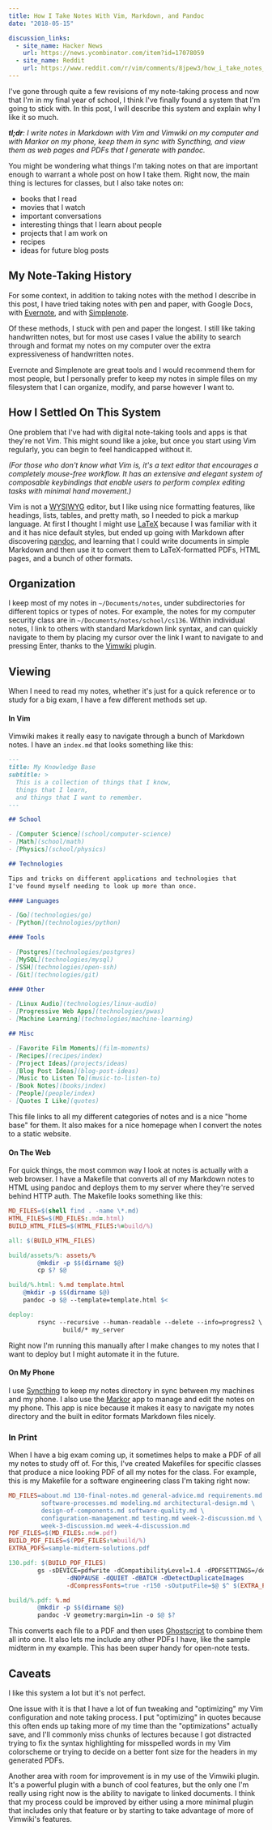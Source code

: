 ```yaml
---
title: How I Take Notes With Vim, Markdown, and Pandoc
date: "2018-05-15"

discussion_links:
  - site_name: Hacker News
    url: https://news.ycombinator.com/item?id=17078059
  - site_name: Reddit
    url: https://www.reddit.com/r/vim/comments/8jpew3/how_i_take_notes_with_vim_markdown_and_pandoc/
---
```


I've gone through quite a few revisions of my note-taking process
and now that I'm in my final year of school,
I think I've finally found a system that I'm going to stick with.
In this post, I will describe this system and explain why I like it so much.

_**tl;dr**: I write notes in Markdown with Vim and Vimwiki on my computer
and with Markor on my phone,
keep them in sync with Syncthing,
and view them as web pages and PDFs that I generate with pandoc._

You might be wondering what things I'm taking notes on that are important
enough to warrant a whole post on how I take them.
Right now, the main thing is lectures for classes,
but I also take notes on:

- books that I read 
- movies that I watch
- important conversations
- interesting things that I learn about people
- projects that I am work on
- recipes
- ideas for future blog posts

## My Note-Taking History

For some context,
in addition to taking notes with the method I describe in this post,
I have tried taking notes
with pen and paper,
with Google Docs,
with [Evernote](https://evernote.com/),
and
with [Simplenote](https://simplenote.com/).

Of these methods, I stuck with pen and paper the longest.
I still like taking handwritten notes, but for most use cases
I value the ability to search through and format my notes
on my computer over the extra expressiveness of handwritten notes.

Evernote and Simplenote are great tools and I would recommend them for most
people, but I personally prefer to keep my notes in simple files
on my filesystem that I can organize, modify, and parse however I want to.

## How I Settled On This System

One problem that I've had with digital note-taking tools and apps is that
they're not Vim.
This might sound like a joke, but once you start using
Vim regularly, you can begin to feel handicapped without it.

_(For those who don't know what Vim is,
it's a text editor that encourages a completely mouse-free workflow.
It has an
extensive and elegant system of composable keybindings that enable users to
perform complex editing tasks with minimal hand movement.)_

Vim is not a [WYSIWYG](https://en.wikipedia.org/wiki/WYSIWYG)
editor, but I like using nice formatting features,
like
headings,
lists,
tables,
and pretty math,
so I needed to pick a markup language.
At first I thought I might use
[LaTeX](https://www.latex-project.org//)
because I was familiar with it and
it has nice default styles,
but ended up going with Markdown after discovering
[pandoc](http://pandoc.org/),
and learning that I could write documents in simple Markdown and
then use it to convert them
to LaTeX-formatted PDFs, HTML pages, and a bunch of other formats.

## Organization

I keep most of my notes in `~/Documents/notes`,
under subdirectories for different topics or types of notes.
For example, the notes for my computer security class are in
`~/Documents/notes/school/cs136`.
Within individual notes, I link to others with standard Markdown link syntax,
and can quickly navigate to them by placing my cursor over the link I want
to navigate to and pressing Enter, thanks to the
[Vimwiki](http://vimwiki.github.io/) plugin.

## Viewing

When I need to read my notes,
whether it's just for a quick reference
or to study for a big exam,
I have a few different methods set up.

#### In Vim

Vimwiki makes it really easy to navigate through a bunch of Markdown notes.
I have an `index.md` that looks something like this:

```markdown
---
title: My Knowledge Base
subtitle: >
  This is a collection of things that I know,
  things that I learn,
  and things that I want to remember.
---

## School

- [Computer Science](school/computer-science)
- [Math](school/math)
- [Physics](school/physics)

## Technologies

Tips and tricks on different applications and technologies that
I've found myself needing to look up more than once.

#### Languages

- [Go](technologies/go)
- [Python](technologies/python)

#### Tools

- [Postgres](technologies/postgres)
- [MySQL](technologies/mysql)
- [SSH](technologies/open-ssh)
- [Git](technologies/git)

#### Other

- [Linux Audio](technologies/linux-audio)
- [Progressive Web Apps](technologies/pwas)
- [Machine Learning](technologies/machine-learning)

## Misc

- [Favorite Film Moments](film-moments)
- [Recipes](recipes/index)
- [Project Ideas](projects/ideas)
- [Blog Post Ideas](blog-post-ideas)
- [Music to Listen To](music-to-listen-to)
- [Book Notes](books/index)
- [People](people/index)
- [Quotes I Like](quotes)
```

This file links to all my different categories of notes and
is a nice "home base" for them.
It also makes for a nice homepage when I convert the notes to a static
website.

#### On The Web

For quick things, the most common way I look at notes is actually with a web
browser.
I have a Makefile that converts all of my Markdown notes to HTML using
pandoc and deploys them to my server where they're served behind HTTP auth.
The Makefile looks something like this:

```Makefile
MD_FILES=$(shell find . -name \*.md)
HTML_FILES=$(MD_FILES:.md=.html)
BUILD_HTML_FILES=$(HTML_FILES:%=build/%)

all: $(BUILD_HTML_FILES)

build/assets/%: assets/%
        @mkdir -p $$(dirname $@)
        cp $? $@

build/%.html: %.md template.html
	@mkdir -p $$(dirname $@)
	pandoc -o $@ --template=template.html $<

deploy:
        rsync --recursive --human-readable --delete --info=progress2 \
               build/* my_server
```

Right now I'm running this manually after I make changes to my notes that I
want to deploy but I might automate it in the future.

#### On My Phone

I use
[Syncthing](https://syncthing.net/)
to keep my notes directory in sync between my machines and my phone.
I also use the
[Markor](https://github.com/gsantner/markor)
app to manage and edit the notes on my phone.
This app is nice because it makes it easy to navigate my notes
directory and the built in editor formats Markdown files nicely.

### In Print

When I have a big exam coming up,
it sometimes helps to make a PDF of all my notes to study off of.
For this, I've created Makefiles for specific classes that produce a nice
looking PDF of all my notes for the class.
For example, this is my Makefile for a software engineering class I'm taking
right now:

```Makefile
MD_FILES=about.md 130-final-notes.md general-advice.md requirements.md \
         software-processes.md modeling.md architectural-design.md \
         design-of-components.md software-quality.md \
         configuration-management.md testing.md week-2-discussion.md \
         week-3-discussion.md week-4-discussion.md
PDF_FILES=$(MD_FILES:.md=.pdf)
BUILD_PDF_FILES=$(PDF_FILES:%=build/%)
EXTRA_PDFS=sample-midterm-solutions.pdf

130.pdf: $(BUILD_PDF_FILES)
        gs -sDEVICE=pdfwrite -dCompatibilityLevel=1.4 -dPDFSETTINGS=/default \
                -dNOPAUSE -dQUIET -dBATCH -dDetectDuplicateImages
                -dCompressFonts=true -r150 -sOutputFile=$@ $^ $(EXTRA_PDFS)

build/%.pdf: %.md
        @mkdir -p $$(dirname $@)
        pandoc -V geometry:margin=1in -o $@ $?
```

This converts each file to a PDF and then uses
[Ghostscript](https://www.ghostscript.com/)
to combine them all into one.
It also lets me include any other PDFs I have, like the sample midterm in
my example.
This has been super handy for open-note tests.

## Caveats

I like this system a lot but it's not perfect.

One issue with it is that I have a lot of fun tweaking and "optimizing"
my Vim configuration and note taking process.
I put "optimizing" in quotes because this often ends up taking more of my
time than the "optimizations" actually save,
and I'll commonly miss chunks of lectures because I got distracted trying
to fix the syntax highlighting for misspelled words in my Vim colorscheme
or trying to decide on a better font size for the headers in my generated
PDFs.

Another area with room for improvement is in my use of the Vimwiki plugin.
It's a powerful plugin with a bunch of cool features, but
the only one I'm really using right now is the ability to navigate to linked
documents.
I think that my process could be improved by either using a more minimal
plugin that includes only that feature or by starting to take advantage of
more of Vimwiki's features.
